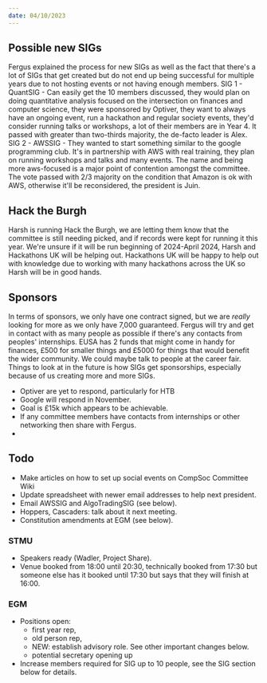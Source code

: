 ```yaml
---
date: 04/10/2023
---
```


## Possible new SIGs

Fergus explained the process for new SIGs as well as the fact that there's a lot of SIGs that get created but do not end up being successful for multiple years due to not hosting events or not having enough members. SIG 1 - QuantSIG - Can easily get the 10 members discussed, they would plan on doing quantitative analysis focused on the intersection on finances and computer science, they were sponsored by Optiver, they want to always have an ongoing event, run a hackathon and regular society events, they'd consider running talks or workshops, a lot of their members are in Year 4. It passed with greater than two-thirds majority, the de-facto leader is Alex. SIG 2 - AWSSIG - They wanted to start something similar to the google programming club. It's in partnership with AWS with real training, they plan on running workshops and talks and many events. The name and being more aws-focused is a major point of contention amongst the committee. The vote passed with 2/3 majority on the condition that Amazon is ok with AWS, otherwise it'll be reconsidered, the president is Juin.

## Hack the Burgh

Harsh is running Hack the Burgh, we are letting them know that the committee is still needing picked, and if records were kept for running it this year. We're unsure if it will be run beginning of 2024-April 2024, Harsh and Hackathons UK will be helping out. Hackathons UK will be happy to help out with knowledge due to working with many hackathons across the UK so Harsh will be in good hands.

## Sponsors

In terms of sponsors, we only have one contract signed, but we are _really_ looking for more as we only have 7,000 guaranteed. Fergus will try and get in contact with as many people as possible if there's any contacts from peoples' internships. EUSA has 2 funds that might come in handy for finances, £500 for smaller things and £5000 for things that would benefit the wider community. We could maybe talk to people at the career fair. Things to look at in the future is how SIGs get sponsorships, especially because of us creating more and more SIGs.

- Optiver are yet to respond, particularly for HTB
- Google will respond in November.
- Goal is £15k which appears to be achievable.
- If any committee members have contacts from internships or other networking then share with Fergus.
-

## Todo

- Make articles on how to set up social events on CompSoc Committee Wiki
- Update spreadsheet with newer email addresses to help next president.
- Email AWSSIG and AlgoTradingSIG (see below).
- Hoppers, Cascaders: talk about it next meeting.
- Constitution amendments at EGM (see below).

### STMU

- Speakers ready (Wadler, Project Share).
- Venue booked from 18:00 until 20:30, technically booked from 17:30 but someone else has it booked until 17:30 but says that they will finish at 16:00.

### EGM

- Positions open:
  - first year rep,
  - old person rep,
  - NEW: establish advisory role. See other important changes below.
  - potential secretary opening up
- Increase members required for SIG up to 10 people, see the SIG section below for details.
